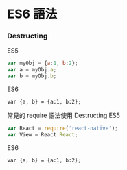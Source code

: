 # ES6 語法

### Destructing
ES5
```javascript
var myObj = {a:1, b:2};
var a = myObj.a;
var b = myObj.b;
```
ES6
```
var {a, b} = {a:1, b:2};
```

常見的 require 語法使用 Destructing
ES5
```javascript
var React = require('react-native');
var View = React.React;
```
ES6
```
var {a, b} = {a:1, b:2};
```
